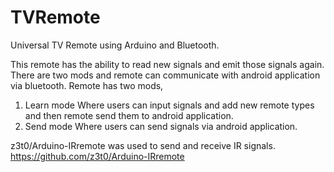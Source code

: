 # TVRemote
Universal TV Remote using Arduino and Bluetooth.

This remote has the ability to read new signals and emit those signals again.
There are two mods and remote can communicate with android application via bluetooth.
Remote has two mods,

1. Learn mode
  Where users can input signals and add new remote types and then remote send them to android application.
2. Send mode
  Where users can send signals via android application.

z3t0/Arduino-IRremote was used to send and receive IR signals.
https://github.com/z3t0/Arduino-IRremote
